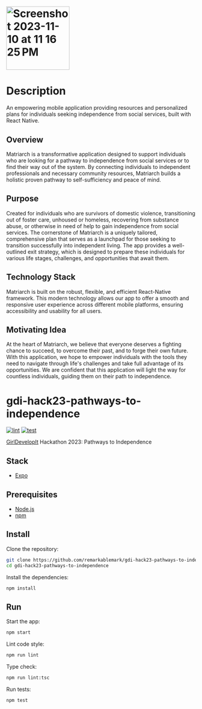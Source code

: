 # <img width="168" alt="Screenshot 2023-11-10 at 11 16 25 PM" src="https://github.com/remarkablemark/gdi-hack23-pathways-to-independence/assets/145883353/dfd468a5-9940-48fc-b5a9-8eac8465ff5b"> 

# Description
An empowering mobile application providing resources and personalized plans for individuals seeking independence from social services, built with React Native.


## Overview
Matriarch is a transformative application designed to support individuals who are looking for a pathway to independence from social services or to find their way out of the system. By connecting individuals to independent professionals and necessary community resources, Matriarch builds a holistic proven pathway to self-sufficiency and peace of mind.

## Purpose
Created for individuals who are survivors of domestic violence, transitioning out of foster care, unhoused or homeless, recovering from substance abuse, or otherwise in need of help to gain independence from social services. The cornerstone of Matriarch is a uniquely tailored, comprehensive plan that serves as a launchpad for those seeking to transition successfully into independent living. The app provides a well-outlined exit strategy, which is designed to prepare these individuals for various life stages, challenges, and opportunities that await them.

## Technology Stack
Matriarch is built on the robust, flexible, and efficient React-Native framework. This modern technology allows our app to offer a smooth and responsive user experience across different mobile platforms, ensuring accessibility and usability for all users.

## Motivating Idea
At the heart of Matriarch, we believe that everyone deserves a fighting chance to succeed, to overcome their past, and to forge their own future. With this application, we hope to empower individuals with the tools they need to navigate through life's challenges and take full advantage of its opportunities. We are confident that this application will light the way for countless individuals, guiding them on their path to independence.

# gdi-hack23-pathways-to-independence

[![lint](https://github.com/remarkablemark/gdi-hack23-pathways-to-independence/actions/workflows/lint.yml/badge.svg)](https://github.com/remarkablemark/gdi-hack23-pathways-to-independence/actions/workflows/lint.yml)
[![test](https://github.com/remarkablemark/gdi-hack23-pathways-to-independence/actions/workflows/test.yml/badge.svg)](https://github.com/remarkablemark/gdi-hack23-pathways-to-independence/actions/workflows/test.yml)

[GirlDevelopIt](https://girldevelopit.com/) Hackathon 2023: Pathways to Independence

## Stack

- [Expo](https://expo.dev/)

## Prerequisites

- [Node.js](https://nodejs.org/)
- [npm](https://docs.npmjs.com/downloading-and-installing-node-js-and-npm)

## Install

Clone the repository:

```sh
git clone https://github.com/remarkablemark/gdi-hack23-pathways-to-independence.git
cd gdi-hack23-pathways-to-independence
```

Install the dependencies:

```sh
npm install
```

## Run

Start the app:

```sh
npm start
```

Lint code style:

```sh
npm run lint
```

Type check:

```sh
npm run lint:tsc
```

Run tests:

```sh
npm test
```

